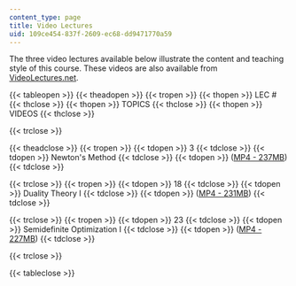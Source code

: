 ```yaml
---
content_type: page
title: Video Lectures
uid: 109ce454-837f-2609-ec68-dd9471770a59
---
```


The three video lectures available below illustrate the content and teaching style of this course. These videos are also available from [VideoLectures.net](http://videolectures.net/mit15084s04_nonlinear_programming/).

{{< tableopen >}}
{{< theadopen >}}
{{< tropen >}}
{{< thopen >}}
LEC #
{{< thclose >}}
{{< thopen >}}
TOPICS
{{< thclose >}}
{{< thopen >}}
VIDEOS
{{< thclose >}}

{{< trclose >}}

{{< theadclose >}}
{{< tropen >}}
{{< tdopen >}}
3
{{< tdclose >}}
{{< tdopen >}}
Newton's Method
{{< tdclose >}}
{{< tdopen >}}
([MP4 - 237MB](https://archive.org/download/MIT15.084JS04/mit-ocw-15.084j-freund-10feb2004-220k.mp4))
{{< tdclose >}}

{{< trclose >}}
{{< tropen >}}
{{< tdopen >}}
18
{{< tdclose >}}
{{< tdopen >}}
Duality Theory I
{{< tdclose >}}
{{< tdopen >}}
([MP4 - 231MB](https://archive.org/download/MIT15.084JS04/mit-ocw-15.084j-freund-13apr2004-220k.mp4))
{{< tdclose >}}

{{< trclose >}}
{{< tropen >}}
{{< tdopen >}}
23
{{< tdclose >}}
{{< tdopen >}}
Semidefinite Optimization I
{{< tdclose >}}
{{< tdopen >}}
([MP4 - 227MB](https://archive.org/download/MIT15.084JS04/mit-ocw-15.084j-freund-03may2004-220k.mp4))
{{< tdclose >}}

{{< trclose >}}

{{< tableclose >}}